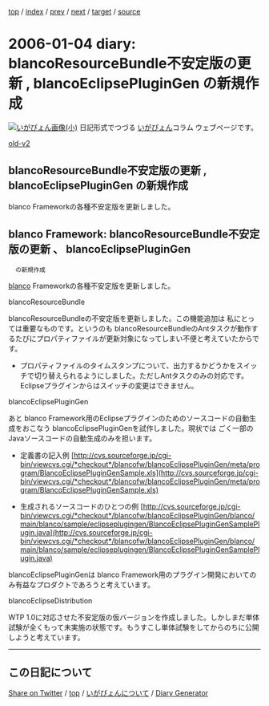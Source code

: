 [top](../index.html) 
 / [index](index.html) 
 / [prev](ig060101.html) 
 / [next](ig060106.html) 
 / [target](https://igapyon.github.io/diary/2006/ig060104.html) 
 / [source](https://github.com/igapyon/diary/blob/gh-pages/2006/ig060104.html.src.md) 

2006-01-04 diary: blancoResourceBundle不安定版の更新 , blancoEclipsePluginGen の新規作成
=====================================================================================================
[![いがぴょん画像(小)](https://igapyon.github.io/diary/images/iga200306s.jpg "いがぴょん")](https://igapyon.github.io/diary/memo/memoigapyon.html) 日記形式でつづる [いがぴょん](https://igapyon.github.io/diary/memo/memoigapyon.html)コラム ウェブページです。

[old-v2](ig060104-orig.html)

## blancoResourceBundle不安定版の更新 , blancoEclipsePluginGen の新規作成

blanco Frameworkの各種不安定版を更新しました。


## blanco Framework: blancoResourceBundle不安定版の更新 、 blancoEclipsePluginGen
      の新規作成

[blanco](http://www.igapyon.jp/blanco/blanco.ja.html) Frameworkの各種不安定版を更新しました。

blancoResourceBundle

blancoResourceBundleの不安定版を更新しました。この機能追加は 私にとっては重要なものです。というのも blancoResourceBundleのAntタスクが動作するたびにプロパティファイルが更新対象になってしまい不便と考えていたからです。

* プロパティファイルのタイムスタンプについて、出力するかどうかをスイッチで切り替えられるようにしました。ただしAntタスクのみの対応です。Eclipseプラグインからはスイッチの変更はできません。

blancoEclipsePluginGen

あと blanco Framework用のEclipseプラグインのためのソースコードの自動生成をおこなう blancoEclipsePluginGenを試作しました。現状では ごく一部のJavaソースコードの自動生成のみを担います。

* 定義書の記入例
  [http://cvs.sourceforge.jp/cgi-bin/viewcvs.cgi/*checkout*/blancofw/blancoEclipsePluginGen/meta/program/BlancoEclipsePluginGenSample.xls](http://cvs.sourceforge.jp/cgi-bin/viewcvs.cgi/*checkout*/blancofw/blancoEclipsePluginGen/meta/program/BlancoEclipsePluginGenSample.xls)
  
* 生成されるソースコードのひとつの例
  [http://cvs.sourceforge.jp/cgi-bin/viewcvs.cgi/*checkout*/blancofw/blancoEclipsePluginGen/blanco/main/blanco/sample/eclipseplugingen/BlancoEclipsePluginGenSamplePlugin.java](http://cvs.sourceforge.jp/cgi-bin/viewcvs.cgi/*checkout*/blancofw/blancoEclipsePluginGen/blanco/main/blanco/sample/eclipseplugingen/BlancoEclipsePluginGenSamplePlugin.java)

blancoEclipsePluginGenは blanco Framework用のプラグイン開発においてのみ有益なプロダクトであろうと考えています。

blancoEclipseDistribution

WTP 1.0に対応させた不安定版の仮バージョンを作成しました。しかしまだ単体試験が全くもって未実施の状態です。もうすこし単体試験をしてからのちに公開しようと考えています。

----------------------------------------------------------------------------------------------------

## この日記について

[Share on Twitter](https://twitter.com/intent/tweet?hashtags=igapyon%2Cdiary%2C%E3%81%84%E3%81%8C%E3%81%B4%E3%82%87%E3%82%93&text=blancoResourceBundle%E4%B8%8D%E5%AE%89%E5%AE%9A%E7%89%88%E3%81%AE%E6%9B%B4%E6%96%B0+%2C+blancoEclipsePluginGen+%E3%81%AE%E6%96%B0%E8%A6%8F%E4%BD%9C%E6%88%90&url=https%3A%2F%2Figapyon.github.io%2Fdiary%2F2006%2Fig060104.html) / [top](../index.html) / [いがぴょんについて](https://igapyon.github.io/diary/memo/memoigapyon.html) / [Diary Generator](https://github.com/igapyon/igapyonv3)
